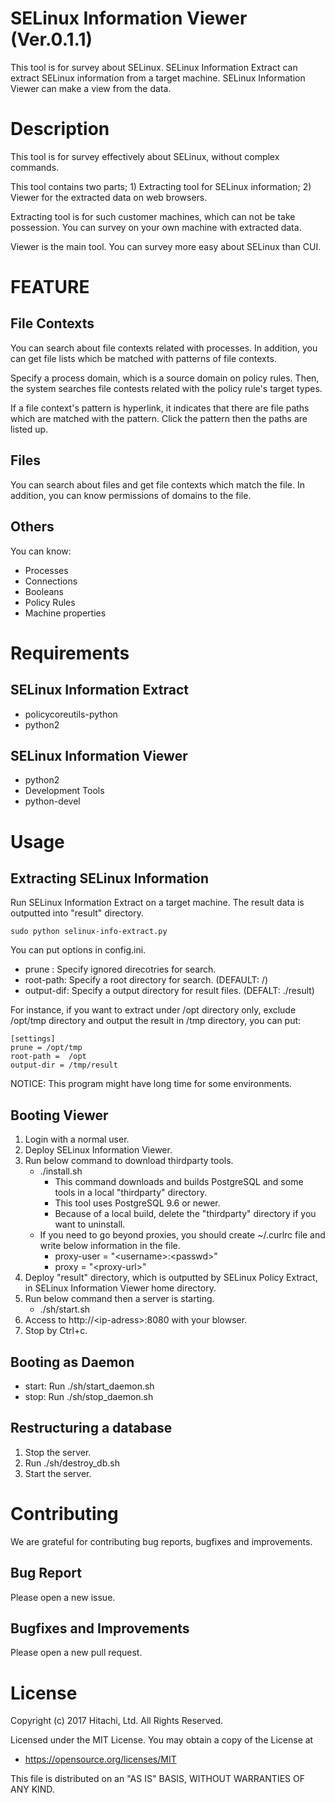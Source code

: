 SELinux Information Viewer (Ver.0.1.1)
===

This tool is for survey about SELinux.
SELinux Information Extract can extract SELinux information from a target machine.
SELinux Information Viewer can make a view from the data.


# Description
This tool is for survey effectively about SELinux, without complex commands.

This tool contains two parts; 1) Extracting tool for SELinux information; 2) Viewer for the extracted data on web browsers. 

Extracting tool is for such customer machines, which can not be take possession. You can survey on your own machine with extracted data. 

Viewer is the main tool. You can survey more easy about SELinux than CUI. 


# FEATURE
## File Contexts
You can search about file contexts related with processes. In addition, you can get file lists which be matched with patterns of file contexts.

Specify a process domain, which is a source domain on policy rules. Then, the system searches file contests related with the policy rule's target types.

If a file context's pattern is hyperlink, it indicates that there are file paths which are matched with the pattern. Click the pattern then the paths are listed up.

## Files
You can search about files and get file contexts which match the file. In addition, you can know permissions of domains to the file. 

## Others
You can know:
* Processes
* Connections
* Booleans
* Policy Rules
* Machine properties

# Requirements
## SELinux Information Extract
- policycoreutils-python
- python2

## SELinux Information Viewer
- python2
- Development Tools
- python-devel


# Usage
## Extracting SELinux Information
Run SELinux Information Extract on a target machine.
The result data is outputted into "result" directory.
```
sudo python selinux-info-extract.py
```

You can put options in config.ini.
* prune : Specify ignored direcotries for search.
* root-path: Specify a root directory for search. (DEFAULT: /)
* output-dif: Specify a output directory for result files. (DEFALT: ./result)

For instance, if you want to extract under /opt directory only, exclude /opt/tmp directory and output the result in /tmp directory, you can put:
```
[settings]
prune = /opt/tmp
root-path =  /opt
output-dir = /tmp/result
```

NOTICE: This program might have long time for some environments.

## Booting Viewer
1) Login with a normal user.
1) Deploy SELinux Information Viewer.
1) Run below command to download thirdparty tools.
    * ./install.sh
      * This command downloads and builds PostgreSQL and some tools in a local "thirdparty" directory.
      * This tool uses PostgreSQL 9.6 or newer.
      * Because of a local build, delete the "thirdparty" directory if you want to uninstall.
    * If you need to go beyond proxies, you should create ~/.curlrc file and write below information in the file.
        * proxy-user = "&lt;username&gt;:&lt;passwd&gt;"
        * proxy = "&lt;proxy-url&gt;"
1) Deploy "result" directory, which is outputted by SELinux Policy Extract, in SELinux Information Viewer home directory.
1) Run below command then a server is starting.
    * ./sh/start.sh
1) Access to http://&lt;ip-adress&gt;:8080 with your blowser.
1) Stop by Ctrl+c.

## Booting as Daemon
* start: Run ./sh/start_daemon.sh
* stop: Run ./sh/stop_daemon.sh

## Restructuring a database
1) Stop the server.
1) Run ./sh/destroy_db.sh
1) Start the server.

# Contributing
We are grateful for contributing bug reports, bugfixes and improvements.
## Bug Report
Please open a new issue.

## Bugfixes and Improvements
Please open a new pull request.


# License
Copyright (c) 2017 Hitachi, Ltd. All Rights Reserved.

Licensed under the MIT License.
You may obtain a copy of the License at

* https://opensource.org/licenses/MIT

This file is distributed on an "AS IS" BASIS,
WITHOUT WARRANTIES OF ANY KIND.
